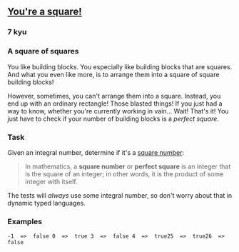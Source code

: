 <h2><a href=https://www.codewars.com/kata/54c27a33fb7da0db0100040e/train/javascript/677a86381a49cc7982810b19 target="_blank">You're a square!</a></h2><h3>7 kyu</h3><h3 id="a-square-of-squares">A square of squares</h3><p>You like building blocks. You especially like building blocks that are squares. And what you even like more, is to arrange them into a square of square building blocks!</p><p>However, sometimes, you can't arrange them into a square. Instead, you end up with an ordinary rectangle! Those blasted things! If you just had a way to know, whether you're currently working in vain… Wait! That's it! You just have to check if your number of building blocks is a <em>perfect square</em>.</p><h3 id="task">Task</h3><p>Given an integral number, determine if it's a <a href="https://en.wikipedia.org/wiki/Square_number" data-turbolinks="false" target="_blank">square number</a>:</p><blockquote><p>In mathematics, a <strong>square number</strong> or <strong>perfect square</strong> is an integer that is the square of an integer; in other words, it is the product of some integer with itself.</p></blockquote><p>The tests will <em>always</em> use some integral number, so don't worry about that in dynamic typed languages.</p><h3 id="examples">Examples</h3><pre><code>-1  =&gt;  false 0  =&gt;  true 3  =&gt;  false 4  =&gt;  true25  =&gt;  true26  =&gt;  false</code></pre>
